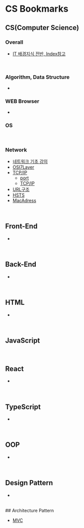 # CS Bookmarks

## CS(Computer Science)

### Overall

- [IT 배경지식 전반, Index참고](https://www.grabbing.me/IT-A-to-Z-By-1e1fbc981b7c4c03ac44943085ac8304)

<br />

### Algorithm, Data Structure

- <br />

### WEB Browser

- <br />

### OS

<br />

### Network

- [네트워크 기초 강의](https://www.youtube.com/watch?v=Av9UFzl_wis&list=PL0d8NnikouEWcF1jJueLdjRIC4HsUlULi)
- [OSI7Layer](https://aws-hyoh.tistory.com/entry/OSI-7-Layer-%EC%89%BD%EA%B2%8C-%EC%9D%B4%ED%95%B4%ED%95%98%EA%B8%B0)
- [TCP/IP](https://aws-hyoh.tistory.com/entry/TCPIP-%EC%89%BD%EA%B2%8C-%EC%9D%B4%ED%95%B4%ED%95%98%EA%B8%B0)
  - [port](https://aws-hyoh.tistory.com/entry/Port-%EC%89%BD%EA%B2%8C-%EC%9D%B4%ED%95%B4%ED%95%98%EA%B8%B0)
  - [TCP/IP](https://yozm.wishket.com/magazine/detail/2005/?page=1#comment_406)
- [URL구조](https://www.grabbing.me/URL-018cdd1bb4b541fab6246569244fcf93)
- [HSTS](https://m.blog.naver.com/PostView.naver?isHttpsRedirect=true&blogId=aepkoreanet&logNo=221575708943)
- [MacAdress](https://m.blog.naver.com/wood0513/222084400286)

<br />

## Front-End

-

<br />

## Back-End

-

<br />

## HTML

-

<br />

## JavaScript

<br />

## React

-

<br />

## TypeScript

-

<br />

## OOP

-

<br />

## Design Pattern

-

<br />
## Architecture Pattern

- [MVC](https://junhyunny.github.io/information/design-pattern/mvc-pattern/)

<br />

